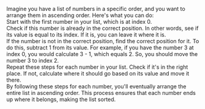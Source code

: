 Imagine you have a list of numbers in a specific order, and you want to arrange them in ascending order. Here's what you can do:
<br>
Start with the first number in your list, which is at index 0.
<br>
Check if this number is already in the correct position. In other words, see if its value is equal to its index. If it is, you can leave it where it is.
<br>
If the number is not in the correct position, find the correct position for it. To do this, subtract 1 from its value. For example, if you have the number 3 at index 0, you would calculate 3 - 1, which equals 2. So, you should move the number 3 to index 2.
<br>
Repeat these steps for each number in your list. Check if it's in the right place. If not, calculate where it should go based on its value and move it there.
<br>
By following these steps for each number, you'll eventually arrange the entire list in ascending order. This process ensures that each number ends up where it belongs, making the list sorted.





